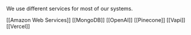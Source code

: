 We use different services for most of our systems. 

[[Amazon Web Services]]
[[MongoDB]]
[[OpenAI]]
[[Pinecone]]
[[Vapi]]
[[Vercel]]

